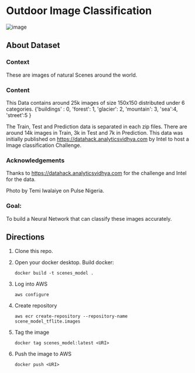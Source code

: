 # Outdoor Image Classification

![image](https://user-images.githubusercontent.com/100685852/210071325-4b1cdaed-b75c-48cf-88ad-30f4d6238369.png)


## About Dataset
### Context
These are images of natural Scenes around the world.

### Content
This Data contains around 25k images of size 150x150 distributed under 6 categories.
{'buildings' : 0,
'forest': 1,
'glacier': 2,
'mountain': 3,
'sea':4,
'street':5 }

The Train, Test and Prediction data is separated in each zip files. There are around 14k images in Train, 3k in Test and 7k in Prediction.
This data was initially published on https://datahack.analyticsvidhya.com by Intel to host a Image classification Challenge.

### Acknowledgements
Thanks to https://datahack.analyticsvidhya.com for the challenge and Intel for the data.

Photo by Temi Iwalaiye on Pulse Nigeria.

### Goal:
To build a Neural Network that can classify these images accurately.

## Directions
1. Clone this repo.

2. Open your docker desktop. Build docker:

       docker build -t scenes_model .
       
3. Log into AWS

   ```aws configure```
   
4. Create repository

   ```aws ecr create-repository --repository-name scene_model_tflite.images```
   
5. Tag the image

   ```docker tag scenes_model:latest <URI>```
   
6. Push the image to AWS
   
   ```docker push <URI>```

